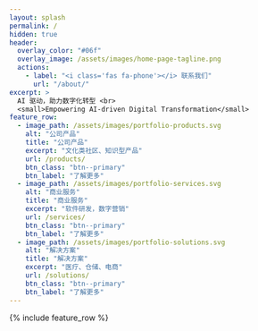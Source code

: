 ```yaml
---
layout: splash
permalink: /
hidden: true
header:
  overlay_color: "#06f"
  overlay_image: /assets/images/home-page-tagline.png
  actions:
    - label: "<i class='fas fa-phone'></i> 联系我们"
      url: "/about/"
excerpt: > 
  AI 驱动，助力数字化转型 <br>
  <small>Empowering AI-driven Digital Transformation</small>
feature_row:
  - image_path: /assets/images/portfolio-products.svg
    alt: "公司产品"
    title: "公司产品"
    excerpt: "文化类社区、知识型产品"
    url: /products/
    btn_class: "btn--primary"
    btn_label: "了解更多"
  - image_path: /assets/images/portfolio-services.svg
    alt: "商业服务"
    title: "商业服务"
    excerpt: "软件研发，数字营销"
    url: /services/
    btn_class: "btn--primary"
    btn_label: "了解更多"
  - image_path: /assets/images/portfolio-solutions.svg
    alt: "解决方案"
    title: "解决方案"
    excerpt: "医疗、仓储、电商"
    url: /solutions/
    btn_class: "btn--primary"
    btn_label: "了解更多"
---
```


{% include feature_row %}